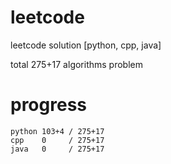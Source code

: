 # leetcode
leetcode solution [python, cpp, java]

total 275+17 algorithms problem
# progress	
	python 103+4 / 275+17
	cpp    0     / 275+17
	java   0     / 275+17
